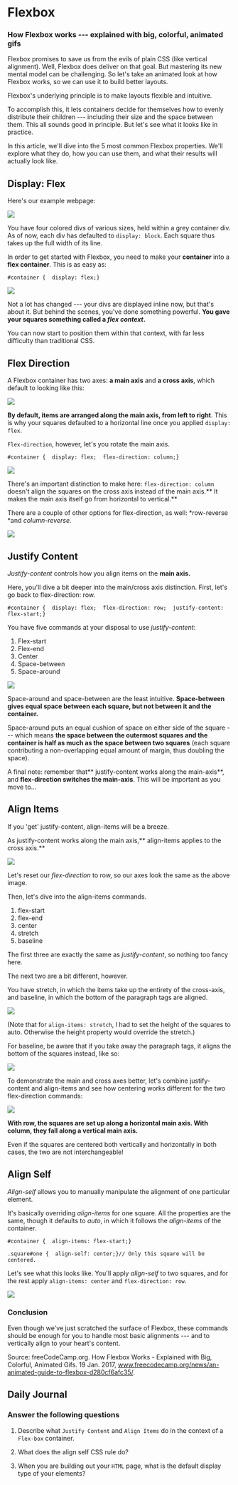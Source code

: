 # Flexbox

### How Flexbox works --- explained with big, colorful, animated gifs

Flexbox promises to save us from the evils of plain CSS (like vertical alignment). Well, Flexbox does deliver on that goal. But mastering its new mental model can be challenging. So let's take an animated look at how Flexbox works, so we can use it to build better layouts.

Flexbox's underlying principle is to make layouts flexible and intuitive.

To accomplish this, it lets containers decide for themselves how to evenly distribute their children --- including their size and the space between them. This all sounds good in principle. But let's see what it looks like in practice.

In this article, we'll dive into the 5 most common Flexbox properties. We'll explore what they do, how you can use them, and what their results will actually look like.

## Display: Flex

Here's our example webpage:

![](https://cdn-media-1.freecodecamp.org/images/ChnkgUaWEN6dmtS4EQCG60uqIjZVphsErq91)

You have four colored divs of various sizes, held within a grey container div. As of now, each div has defaulted to `display: block`. Each square thus takes up the full width of its line.

In order to get started with Flexbox, you need to make your **container** into a **flex container**. This is as easy as:

```
#container {  display: flex;}
```

![](https://cdn-media-1.freecodecamp.org/images/6WwoIEc45lUHUcFQCmD8GmziiISm2lO64Y1-)

Not a lot has changed --- your divs are displayed inline now, but that's about it. But behind the scenes, you've done something powerful. **You gave your squares something called a *flex context*.**

You can now start to position them within that context, with far less difficulty than traditional CSS.

## Flex Direction

A Flexbox container has two axes: **a main axis** and **a cross axis**, which default to looking like this:

![](https://cdn-media-1.freecodecamp.org/images/HHwxqz2N4bNksz9YwcMBAtD0z9TTCxeNXNBS)

**By default, items are arranged along the main axis, from left to right**. This is why your squares defaulted to a horizontal line once you applied `display: flex`.

`Flex-direction`, however, let's you rotate the main axis.

```
#container {  display: flex;  flex-direction: column;}
```

![](https://cdn-media-1.freecodecamp.org/images/wEg7wdKEfv9-bqaiB-t9hzOapBPiqZVYNFIh)

There's an important distinction to make here: `flex-direction: column` doesn't align the squares on the cross axis instead of the main axis.** It makes the main axis itself go from horizontal to vertical.**

There are a couple of other options for flex-direction, as well: *row-reverse *and *column-reverse.*

![](https://cdn-media-1.freecodecamp.org/images/zYdQGSmhtMyqcAbEUDoEehohC8E-gtgvQx6b)

## Justify Content

*Justify-content* controls how you align items on the **main axis.**

Here, you'll dive a bit deeper into the main/cross axis distinction. First, let's go back to flex-direction: row.

```
#container {  display: flex;  flex-direction: row;  justify-content: flex-start;}
```

You have five commands at your disposal to use *justify-content*:

1.  Flex-start
2.  Flex-end
3.  Center
4.  Space-between
5.  Space-around

![](https://cdn-media-1.freecodecamp.org/images/OBGVr-DdHiQ2y9VOWuhXqXeGnFnyDSBTx7hv)

Space-around and space-between are the least intuitive. **Space-between gives equal space between each square, but not between it and the container.**

Space-around puts an equal cushion of space on either side of the square --- which means **the space between the outermost squares and the container is half as much as the space between two squares** (each square contributing a non-overlapping equal amount of margin, thus doubling the space).

A final note: remember that** justify-content works along the main-axis**, and **flex-direction switches the main-axis**. This will be important as you move to...

## Align Items

If you 'get' justify-content, align-items will be a breeze.

As justify-content works along the main axis,** align-items applies to the cross axis.**

![](https://cdn-media-1.freecodecamp.org/images/RfGcYLbTwhd9dmqLV9-F3ocjBE8Dp4ejvYXv)

Let's reset our *flex-direction* to row, so our axes look the same as the above image.

Then, let's dive into the align-items commands.

1.  flex-start
2.  flex-end
3.  center
4.  stretch
5.  baseline

The first three are exactly the same as *justify-content*, so nothing too fancy here.

The next two are a bit different, however.

You have stretch, in which the items take up the entirety of the cross-axis, and baseline, in which the bottom of the paragraph tags are aligned.

![](https://cdn-media-1.freecodecamp.org/images/UgsULw0Kk49l-l1wSzeurYNJKCmcA-01oE8a)

(Note that for `align-items: stretch`, I had to set the height of the squares to auto. Otherwise the height property would override the stretch.)

For baseline, be aware that if you take away the paragraph tags, it aligns the bottom of the squares instead, like so:

![](https://cdn-media-1.freecodecamp.org/images/dIxrfoUa2r7vM62TGAlKN2KGOnIMmeNM-Gwr)

To demonstrate the main and cross axes better, let's combine justify-content and align-items and see how centering works different for the two flex-direction commands:

![](https://cdn-media-1.freecodecamp.org/images/u9tCV-zRt3qpgSyNQt53e-eRz0-HIrsqqOk-)

**With row, the squares are set up along a horizontal main axis. With column, they fall along a vertical main axis.**

Even if the squares are centered both vertically and horizontally in both cases, the two are not interchangeable!

## Align Self

*Align-self* allows you to manually manipulate the alignment of one particular element.

It's basically overriding *align-items* for one square. All the properties are the same, though it defaults to *auto*, in which it follows the *align-items* of the container.

```
#container {  align-items: flex-start;}
```

```
.square#one {  align-self: center;}// Only this square will be centered.
```

Let's see what this looks like. You'll apply *align-self* to two squares, and for the rest apply `align-items: center` and `flex-direction: row`.

![](https://cdn-media-1.freecodecamp.org/images/HbnMZT330ylw5idocqrjOfp9DrlZt9JrJm9o)

### Conclusion

Even though we've just scratched the surface of Flexbox, these commands should be enough for you to handle most basic alignments --- and to vertically align to your heart's content.

 Source: freeCodeCamp.org. How Flexbox Works - Explained with Big, Colorful, Animated Gifs. 19 Jan. 2017, www.freecodecamp.org/news/an-animated-guide-to-flexbox-d280cf6afc35/. 

## Daily Journal
### Answer the following questions
 1. Describe what `Justify Content` and `Align Items` do in the context of a `Flex-box` container. 

 2. What does the align self CSS rule do?

 3. When you are building out your `HTML` page, what is the default display type of your elements?